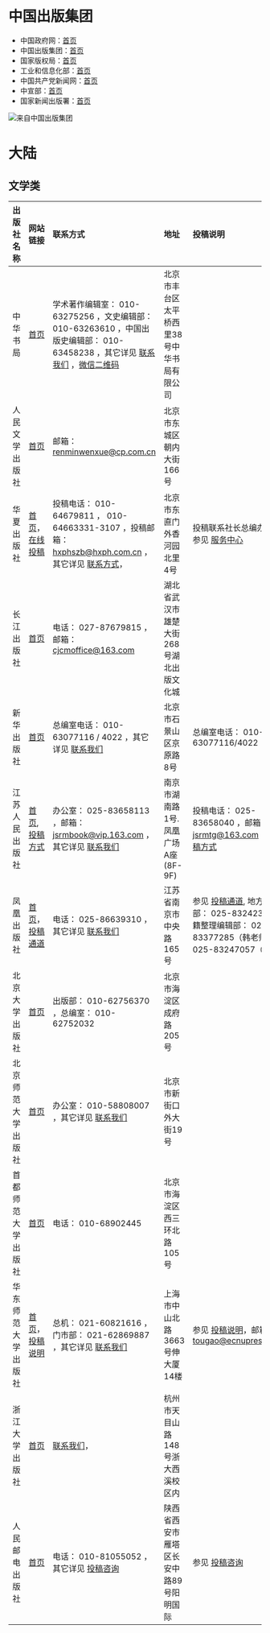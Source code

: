 
# 中国出版集团

- 中国政府网：[首页](http://www.gov.cn/)
- 中国出版集团：[首页](http://cn.cnpubg.com/)
- 国家版权局：[首页](http://www.ncac.gov.cn/)
- 工业和信息化部：[首页](http://www.miit.gov.cn/)
- 中国共产党新闻网：[首页](http://cpc.people.com.cn/)
- 中宣部：[首页](http://cpc.people.com.cn/)
- 国家新闻出版署：[首页](http://www.nppa.gov.cn/)

![来自中国出版集团](https://img-blog.csdnimg.cn/20201029202845596.jpg?x-oss-process=image/watermark,type_ZmFuZ3poZW5naGVpdGk,shadow_10,text_aHR0cHM6Ly9ibG9nLmNzZG4ubmV0L3UwMTEzMzU2MTY=,size_16,color_FFFFFF,t_70#pic_center)


# 大陆
## 文学类

| 出版社名称     | 网站链接                                                                                       | 联系方式                                                                                                                                                                                                                                                                     | 地址                     | 投稿说明                                                                                                              |
|:----------|:-------------------------------------------------------------------------------------------|:-------------------------------------------------------------------------------------------------------------------------------------------------------------------------------------------------------------------------------------------------------------------------|:-----------------------|:------------------------------------------------------------------------------------------------------------------|
| 中华书局      | [首页](http://www.zhbc.com.cn/zhsj/fg/home/home.html)                                        | 学术著作编辑室： 010-63275256 ，文史编辑部： 010-63263610 ，中国出版史编辑部： 010-63458238 ，其它详见 [联系我们](http://www.zhbc.com.cn/zhsj/fg/news/guide.html?newsid=4028828951a31f500151a3424b1a000b) ，[微信二维码](http://www.zhbc.com.cn/zhsj/fg/news/guide.html?newsid=40288596533075ad015330d67add0078) | 北京市丰台区太平桥西里38号中华书局有限公司 |                                                                                                                   |
| 人民文学出版社   | [首页](http://www.rw-cn.com/)                                                                | 邮箱： renminwenxue@cp.com.cn                                                                                                                                                                                                                                               | 北京市东城区朝内大街166号         |                                                                                                                   |
| 华夏出版社     | [首页](http://www.hxph.com.cn/)，[在线投稿](http://www.hxph.com.cn/service/index.jhtml)           | 投稿电话： 010-64679811 ，  010-64663331-3107 ，投稿邮箱： hxphszb@hxph.com.cn ，其它详见 [联系方式](http://www.hxph.com.cn/llfs.jhtml)，                                                                                                                                                      | 北京市东直门外香河园北里4号         | 投稿联系社长总编办公室，参见 [服务中心](http://www.hxph.com.cn/service/index.jhtml)                                                 |
| 长江出版社     | [首页](https://www.cjcb.com.cn/index.html)                                                   | 电话： 027-87679815 ，邮箱： cjcmoffice@163.com                                                                                                                                                                                                                                 | 湖北省武汉市雄楚大街268号湖北出版文化城  |                                                                                                                   |
| 新华出版社     | [首页](http://www.xinhuapub.com/)                                                            | 总编室电话： 010-63077116 / 4022 ，其它详见 [联系我们](http://www.xinhuanet.com/publish/2019-08/08/c_1210233933.htm)                                                                                                                                                                    | 北京市石景山区京原路8号           | 总编室电话： 010-63077116/4022                                                                                          |
| 江苏人民出版社   | [首页](http://www.jspph.com/), [投稿方式](http://www.jspph.com/Html/Article/92/)                 | 办公室： 025-83658113  ，邮箱： jsrmbook@vip.163.com ，其它详见 [联系我们](http://www.jspph.com/Html/Article/26/)                                                                                                                                                                         | 南京市湖南路1号.凤凰广场A座(8F-9F) | 投稿电话： 025-83658040 ，邮箱： jsrmtg@163.com ，详见 [投稿方式](http://www.jspph.com/Html/Article/92/)                          |
| 凤凰出版社     | [首页](http://www.fhcbs.com/)，[投稿通道](http://www.fhcbs.com/lxwm_4.php)                        | 电话： 025-86639310  ，其它详见 [联系我们](http://www.fhcbs.com/lxwm_3.php)                                                                                                                                                                                                          | 江苏省南京市中央路165号          | 参见 [投稿通道](http://www.fhcbs.com/lxwm_4.php), 地方文化编辑部： 025-83242381 ，古籍整理编辑部： 025-83377285（韩老师） ， 025-83247057（李老师） |
| 北京大学出版社   | [首页](http://www.pup.cn/)                                                                   | 出版部： 010-62756370 ，总编室： 010-62752032                                                                                                                                                                                                                                     | 北京市海淀区成府路205号          |                                                                                                                   |
| 北京师范大学出版社 | [首页](http://www.bnup.com/)                                                                 | 办公室： 010-58808007  ，其它详见 [联系我们](http://www.bnup.com/index.php?id=119)                                                                                                                                                                                                    | 北京市新街口外大街19号           |                                                                                                                   |
| 首都师范大学出版社 | [首页](https://cnupn.cnu.edu.cn/index.htm)                                                   | 电话： 010-68902445                                                                                                                                                                                                                                                         | 北京市海淀区西三环北路105号        |                                                                                                                   |
| 华东师范大学出版社 | [首页](http://www.ecnupress.com.cn/)，[投稿说明](http://www.ecnupress.com.cn/Member/Article.aspx) | 总机： 021-60821616 ，门市部： 021-62869887 ，其它详见 [联系我们](http://www.ecnupress.com.cn/AboutUs.aspx?cateid=62)                                                                                                                                                                     | 上海市中山北路3663号伸大厦14楼     | 参见 [投稿说明](http://www.ecnupress.com.cn/Member/Article.aspx)，邮箱： tougao@ecnupress.com.cn                            |
| 浙江大学出版社   | [首页](http://www.press.zju.edu.cn/)                                                         | [联系我们](http://www.press.zju.edu.cn/40895/list.htm)，                                                                                                                                                                                                                      | 杭州市天目山路148号浙大西溪校区内     |                                                                                                                   |
| 人民邮电出版社   | [首页](https://www.ptpress.com.cn/)                                                          | 电话： 010-81055052  ，其它详见 [投稿咨询](https://www.ptpress.com.cn/author)                                                                                                                                                                                                        | 陕西省西安市雁塔区长安中路89号阳明国际   | 参见 [投稿咨询](https://www.ptpress.com.cn/author)                                                                      |












